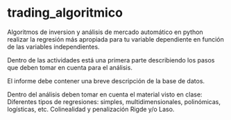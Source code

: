 # trading_algoritmico

Algoritmos de inversion y análisis de mercado automático en python
realizar la regresión más apropiada para tu variable dependiente en función
de las variables independientes.

Dentro de las actividades está una primera parte describiendo los pasos que deben tomar en
cuenta para el análisis.

El informe debe contener una breve descripción de la base de datos.

Dentro del análisis deben tomar en cuenta el material visto en clase: Diferentes tipos de
regresiones: simples, multidimensionales, polinómicas, logísticas, etc. Colinealidad y penalización
Rigde y/o Laso.
